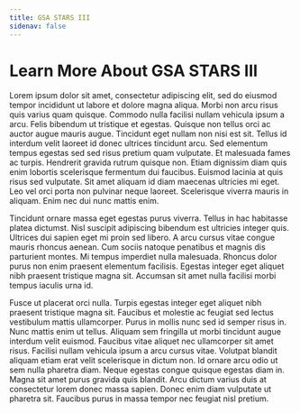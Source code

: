 ```yaml
---
title: GSA STARS III
sidenav: false
---
```


# Learn More About GSA STARS III

Lorem ipsum dolor sit amet, consectetur adipiscing elit, sed do eiusmod tempor incididunt ut labore et dolore magna aliqua. Morbi non arcu risus quis varius quam quisque. Commodo nulla facilisi nullam vehicula ipsum a arcu. Felis bibendum ut tristique et egestas. Quisque non tellus orci ac auctor augue mauris augue. Tincidunt eget nullam non nisi est sit. Tellus id interdum velit laoreet id donec ultrices tincidunt arcu. Sed elementum tempus egestas sed sed risus pretium quam vulputate. Et malesuada fames ac turpis. Hendrerit gravida rutrum quisque non. Etiam dignissim diam quis enim lobortis scelerisque fermentum dui faucibus. Euismod lacinia at quis risus sed vulputate. Sit amet aliquam id diam maecenas ultricies mi eget. Leo vel orci porta non pulvinar neque laoreet. Scelerisque viverra mauris in aliquam. Enim nec dui nunc mattis enim.

Tincidunt ornare massa eget egestas purus viverra. Tellus in hac habitasse platea dictumst. Nisl suscipit adipiscing bibendum est ultricies integer quis. Ultrices dui sapien eget mi proin sed libero. A arcu cursus vitae congue mauris rhoncus aenean. Cum sociis natoque penatibus et magnis dis parturient montes. Mi tempus imperdiet nulla malesuada. Rhoncus dolor purus non enim praesent elementum facilisis. Egestas integer eget aliquet nibh praesent tristique magna sit. Accumsan sit amet nulla facilisi morbi tempus iaculis urna id.

Fusce ut placerat orci nulla. Turpis egestas integer eget aliquet nibh praesent tristique magna sit. Faucibus et molestie ac feugiat sed lectus vestibulum mattis ullamcorper. Purus in mollis nunc sed id semper risus in. Nunc mattis enim ut tellus. Aliquam sem fringilla ut morbi tincidunt augue interdum velit euismod. Faucibus vitae aliquet nec ullamcorper sit amet risus. Facilisi nullam vehicula ipsum a arcu cursus vitae. Volutpat blandit aliquam etiam erat velit scelerisque in dictum non. Id ornare arcu odio ut sem nulla pharetra diam. Neque egestas congue quisque egestas diam in. Magna sit amet purus gravida quis blandit. Arcu dictum varius duis at consectetur lorem donec massa sapien. Donec enim diam vulputate ut pharetra sit. Faucibus purus in massa tempor nec feugiat nisl pretium.